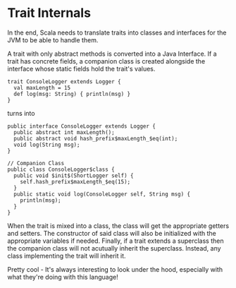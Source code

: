 Trait Internals
========
In the end, Scala needs to translate traits into classes and interfaces for the JVM to be able to handle them.

A trait with only abstract methods is converted into a Java Interface. If a trait has concrete fields, a companion class is created alongside the interface whose static fields hold the trait's values.

    trait ConsoleLogger extends Logger {
      val maxLength = 15
      def log(msg: String) { println(msg) }
    }

turns into

    public interface ConsoleLogger extends Logger {
      public abstract int maxLength();
      public abstract void hash_prefix$maxLength_$eq(int);
      void log(String msg);
    }

    // Companion Class
    public class ConsoleLogger$class {
      public void $init$(ShortLogger self) {
        self.hash_prefix$maxLength_$eq(15);
      }
      public static void log(ConsoleLogger self, String msg) {
        println(msg);
      }
    }

When the trait is mixed into a class, the class will get the appropriate getters and setters. The constructor of said class will also be initialized with the appropriate variables if needed. Finally, if a trait extends a superclass then the companion class will not acutually inherit the superclass. Instead, any class implementing the trait will inherit it.

Pretty cool - It's always interesting to look under the hood, especially with what they're doing with this language!